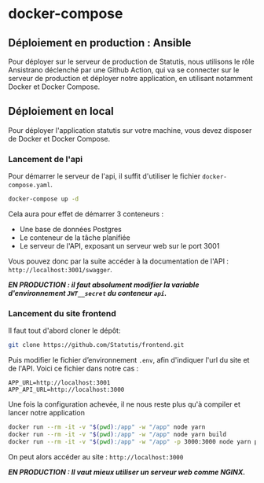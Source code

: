 # docker-compose


## Déploiement en production : Ansible

Pour déployer sur le serveur de production de Statutis, nous utilisons le rôle Ansistrano déclenché par une Github Action, qui va se connecter sur le serveur de production et déployer notre application, en utilisant notamment Docker et Docker Compose.

## Déploiement en local

Pour déployer l'application statutis sur votre machine, vous devez disposer de Docker et Docker Compose.

### Lancement de l'api

Pour démarrer le serveur de l'api, il suffit d'utiliser le fichier `docker-compose.yaml`.

```bash
docker-compose up -d
```

Cela aura pour effet de démarrer 3 conteneurs :
 - Une base de données Postgres
 - Le conteneur de la tâche planifiée
 - Le serveur de l'API, exposant un serveur web sur le port 3001

Vous pouvez donc par la suite accéder à la documentation de l'API : `http://localhost:3001/swagger`.

***EN PRODUCTION : il faut absolument modifier la variable d'environnement `JWT__secret` du conteneur `api`.***


### Lancement du site frontend

Il faut tout d'abord cloner le dépôt:

```bash
git clone https://github.com/Statutis/frontend.git
```

Puis modifier le fichier d’environnement `.env`, afin d'indiquer l'url du site et de l'API. 
Voici ce fichier dans notre cas : 

```env
APP_URL=http://localhost:3001
APP_API_URL=http://localhost:3000
```

Une fois la configuration achevée, il ne nous reste plus qu'à compiler et lancer notre application

```bash
docker run --rm -it -v "$(pwd):/app" -w "/app" node yarn
docker run --rm -it -v "$(pwd):/app" -w "/app" node yarn build
docker run --rm -it -v "$(pwd):/app" -w "/app" -p 3000:3000 node yarn preview --port 3000 --host
```

On peut alors accéder au site : `http://localhost:3000`

***EN PRODUCTION : Il vaut mieux utiliser un serveur web comme NGINX.***
